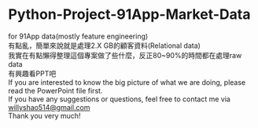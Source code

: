 # Python-Project-91App-Market-Data
for 91App data(mostly feature engineering)  
有點亂，簡單來說就是處理2.X GB的顧客資料(Relational data)  
我實在有點懶得整理這個專案做了些什麼，反正80~90%的時間都在處理raw data  
有興趣看PPT吧   
If you are interested to know the big picture of what we are doing, please read the PowerPoint file first.  
If you have any suggestions or questions, feel free to contact me via willyshao514@gmail.com  
Thank you very much!

